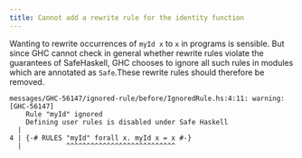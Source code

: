 ```yaml
---
title: Cannot add a rewrite rule for the identity function
---
```


Wanting to rewrite occurrences of `myId x` to `x` in programs is sensible. But since GHC cannot check in general whether rewrite rules violate the guarantees of SafeHaskell, GHC chooses to ignore all such rules in modules which are annotated as `Safe`.These rewrite rules should therefore be removed.

```
messages/GHC-56147/ignored-rule/before/IgnoredRule.hs:4:11: warning: [GHC-56147]
    Rule "myId" ignored
    Defining user rules is disabled under Safe Haskell
  |
4 | {-# RULES "myId" forall x. myId x = x #-}
  |           ^^^^^^^^^^^^^^^^^^^^^^^^^^^
```
